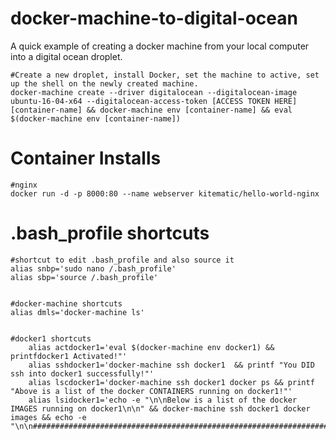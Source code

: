 # docker-machine-to-digital-ocean

A quick example of creating a docker machine from your local computer into a digital ocean droplet.


    #Create a new droplet, install Docker, set the machine to active, set up the shell on the newly created machine.
    docker-machine create --driver digitalocean --digitalocean-image ubuntu-16-04-x64 --digitalocean-access-token [ACCESS TOKEN HERE] [container-name] && docker-machine env [container-name] && eval $(docker-machine env [container-name])



# Container Installs
  
    #nginx
    docker run -d -p 8000:80 --name webserver kitematic/hello-world-nginx



# .bash_profile shortcuts
  
    #shortcut to edit .bash_profile and also source it
    alias snbp='sudo nano /.bash_profile'
    alias sbp='source /.bash_profile'
    

    #docker-machine shortcuts
    alias dmls='docker-machine ls'


    #docker1 shortcuts
        alias actdocker1='eval $(docker-machine env docker1) && printfdocker1 Activated!"'
        alias sshdocker1='docker-machine ssh docker1  && printf "You DID ssh into docker1 successfully!"'
        alias lscdocker1='docker-machine ssh docker1 docker ps && printf "Above is a list of the docker CONTAINERS running on docker1!"'
        alias lsidocker1='echo -e "\n\nBelow is a list of the docker IMAGES running on docker1\n\n" && docker-machine ssh docker1 docker images && echo -e "\n\n########################################################################################\n\n"'

